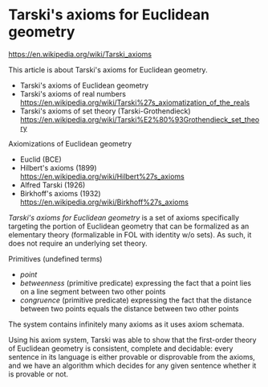 # Tarski's axioms for Euclidean geometry

https://en.wikipedia.org/wiki/Tarski_axioms

This article is about Tarski's axioms for Euclidean geometry.
- Tarski's axioms of Euclidean geometry
- Tarski's axioms of real numbers
  https://en.wikipedia.org/wiki/Tarski%27s_axiomatization_of_the_reals
- Tarski's axioms of set theory (Tarski-Grothendieck)
  https://en.wikipedia.org/wiki/Tarski%E2%80%93Grothendieck_set_theory

Axiomizations of Euclidean geometry
- Euclid            (BCE)
- Hilbert's axioms  (1899)
  https://en.wikipedia.org/wiki/Hilbert%27s_axioms
- Alfred Tarski     (1926)
- Birkhoff's axioms (1932)
  https://en.wikipedia.org/wiki/Birkhoff%27s_axioms



*Tarski's axioms for Euclidean geometry* is a set of axioms specifically targeting the portion of Euclidean geometry that can be formalized as an elementary theory (formalizable in FOL with identity w/o sets). As such, it does not require an underlying set theory.

Primitives (undefined terms)
- *point*
- *betweenness* (primitive predicate) expressing the fact that a point lies on a line segment between two other points
- *congruence* (primitive predicate) expressing the fact that the distance between two points equals the distance between two other points

The system contains infinitely many axioms as it uses axiom schemata.

Using his axiom system, Tarski was able to show that the first-order theory of Euclidean geometry is consistent, complete and decidable: every sentence in its language is either provable or disprovable from the axioms, and we have an algorithm which decides for any given sentence whether it is provable or not.
